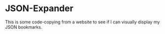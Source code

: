 # JSON-Expander
This is some code-copying from a website to see if I can visually display my JSON bookmarks.
